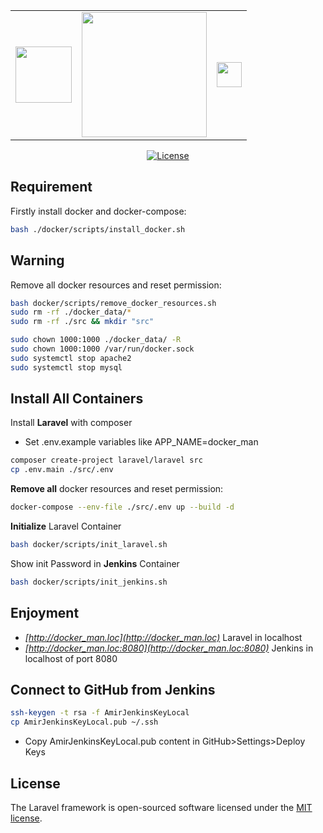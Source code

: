 <table>
<tr>
    <td>
        <a href="https://www.jenkins.io/" target="_blank"><img src="https://www.jenkins.io/images/logos/jenkins/jenkins.png" height="90"></a>
    </td>
    <td>
        <a href="https://laravel.com" target="_blank"><img src="https://raw.githubusercontent.com/laravel/art/master/logo-lockup/5%20SVG/2%20CMYK/1%20Full%20Color/laravel-logolockup-cmyk-red.svg" width="200"></a>
    </td>
    <td>
        <a href="https://www.docker.com/" target="_blank"><img src="https://www.docker.com/sites/default/files/d8/2019-07/horizontal-logo-monochromatic-white.png" height="40"></a>
    </td>
</tr>
</table>
<p align="center">
<a href="https://packagist.org/packages/laravel/framework"><img src="https://poser.pugx.org/laravel/framework/license.svg" alt="License"></a>
</p>

## Requirement
Firstly install docker and docker-compose:
```sh
bash ./docker/scripts/install_docker.sh
```

## Warning
Remove all docker resources and reset permission:
```sh
bash docker/scripts/remove_docker_resources.sh
sudo rm -rf ./docker_data/*
sudo rm -rf ./src && mkdir "src"

sudo chown 1000:1000 ./docker_data/ -R
sudo chown 1000:1000 /var/run/docker.sock
sudo systemctl stop apache2
sudo systemctl stop mysql

```

## Install All Containers

Install **Laravel** with composer

-   Set .env.example variables like APP_NAME=docker_man

```sh
composer create-project laravel/laravel src
cp .env.main ./src/.env
```

**Remove all** docker resources and reset permission:
```sh
docker-compose --env-file ./src/.env up --build -d
```

**Initialize** Laravel Container
```sh
bash docker/scripts/init_laravel.sh
```

Show init Password in **Jenkins** Container
```sh
bash docker/scripts/init_jenkins.sh
```

## Enjoyment

-  *[http://docker_man.loc](http://docker_man.loc)* Laravel in localhost
-  *[http://docker_man.loc:8080](http://docker_man.loc:8080)* Jenkins in localhost of port 8080

## Connect to GitHub from Jenkins
```sh
ssh-keygen -t rsa -f AmirJenkinsKeyLocal
cp AmirJenkinsKeyLocal.pub ~/.ssh
```
- Copy AmirJenkinsKeyLocal.pub content in GitHub>Settings>Deploy Keys

## License
The Laravel framework is open-sourced software licensed under the [MIT license](https://opensource.org/licenses/MIT).
